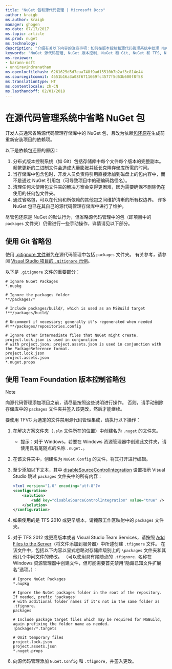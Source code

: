 ```yaml
---
title: "NuGet 包和源代码管理 | Microsoft Docs"
author: kraigb
ms.author: kraigb
manager: ghogen
ms.date: 07/17/2017
ms.topic: article
ms.prod: nuget
ms.technology: 
description: "介绍有关以下内容的注意事项：如何在版本控制和源代码管理系统中处理 NuGet 包，以及如何使用 Git 和 TFVC 省略包。"
keywords: "NuGet 源代码管理, NuGet 版本控制, NuGet 和 Git, NuGet 和 TFS, NuGet 和 TFVC, 省略包, 源代码管理存储库, 版本控制存储库"
ms.reviewer:
- karann-msft
- unniravindranathan
ms.openlocfilehash: 6261625d5d7eaa748f9ad15510b7b2af3c814e44
ms.sourcegitcommit: 4651b16a3a08f6711669fc4577f5d63b600f8f58
ms.translationtype: HT
ms.contentlocale: zh-CN
ms.lasthandoff: 02/01/2018
---
```

# <a name="omitting-nuget-packages-in-source-control-systems"></a>在源代码管理系统中省略 NuGet 包

开发人员通常省略源代码管理存储库中的 NuGet 包，且改为依赖[包还原](../consume-packages/package-restore.md)在生成前重新安装项目的依赖项。

以下是依赖包还原的原因：

1. 分布式版本控制系统（如 Git）包括存储库中每个文件每个版本的完整副本。 频繁更新的二进制文件会造成大量膨胀并延长克隆存储库所需的时间。
1. 当存储库中包含包时，开发人员负责将引用直接添加到磁盘上的包内容中，而不是通过 NuGet 引用包（可导致项目中的硬编码路径名）。
1. 清理任何未使用包文件夹的解决方案会变得更困难，因为需要确保不删除仍在使用的任何包文件夹。
1. 通过省略包，可以在代码和所依赖的其他包之间维护清晰的所有权边界。 许多 NuGet 包已在其自己的源代码管理存储库中进行了维护。

尽管包还原是 NuGet 的默认行为，但省略源代码管理中的包（即项目中的 `packages` 文件夹）仍需进行一些手动操作，详情请见以下部分。

## <a name="omitting-packages-with-git"></a>使用 Git 省略包

使用 [.gitignore 文件](https://git-scm.com/docs/gitignore)避免在源代码管理中包括 `packages` 文件夹。 有关参考，请参阅 [Visual Studio 项目的 `.gitignore` 示例](https://github.com/github/gitignore/blob/master/VisualStudio.gitignore)。

以下是 `.gitignore` 文件的重要部分：

```gitignore
# Ignore NuGet Packages
*.nupkg

# Ignore the packages folder
**/packages/*

# Include packages/build/, which is used as an MSBuild target
!**/packages/build/

# Uncomment if necessary; generally it's regenerated when needed
#!**/packages/repositories.config

# Ignore other intermediate files that NuGet might create. project.lock.json is used in conjunction
# with project.json; project.assets.json is used in conjunction with the PackageReference format.
project.lock.json
project.assets.json
*.nuget.props
```

## <a name="omitting-packages-with-team-foundation-version-control"></a>使用 Team Foundation 版本控制省略包

> [!Note]
> 向源代码管理添加项目之前，请尽量按照这些说明进行操作。 否则，请手动删除存储库中的 `packages` 文件夹并签入该更改，然后才能继续。

要使用 TFVC 为选定的文件禁用源代码管理集成，请执行以下操作：

1. 在解决方案文件夹（`.sln` 文件所在的位置）中创建名为 `.nuget` 的文件夹。
    - 提示：对于 Windows，若要在 Windows 资源管理器中创建此文件夹，请使用具有尾随点的名称 `.nuget.`。

1. 在该文件夹中，创建名为 `NuGet.Config` 的文件，将其打开进行编辑。

1. 至少添加以下文本，其中 [disableSourceControlIntegration](../reference/nuget-config-file.md#solution-section) 设置指示 Visual Studio 跳过 `packages` 文件夹中的所有内容：

   ```xml
   <?xml version="1.0" encoding="utf-8"?>
   <configuration>
       <solution>
           <add key="disableSourceControlIntegration" value="true" />
       </solution>
   </configuration>
   ```

1. 如果使用的是 TFS 2010 或更早版本，请掩蔽工作区映射中的 `packages` 文件夹。

1. 对于 TFS 2012 或更高版本或者 Visual Studio Team Services，请按照 [Add Files to the Server](https://www.visualstudio.com/en-us/docs/tfvc/add-files-server#tfignore)（将文件添加到服务器）中所述创建 `.tfignore` 文件。 在该文件中，包括以下内容以显式忽略对存储库级别上的 `\packages` 文件夹和其他几个中间文件的修改。 （可以使用具有尾随点的 `.tfignore.` 名称在 Windows 资源管理器中创建文件，但可能需要首先禁用“隐藏已知文件扩展名”选项。）：

   ```cli
   # Ignore NuGet Packages
   *.nupkg

   # Ignore the NuGet packages folder in the root of the repository. If needed, prefix 'packages'
   # with additional folder names if it's not in the same folder as .tfignore.   
   packages

   # Include package target files which may be required for MSBuild, again prefixing the folder name as needed.
   !packages/*.targets

   # Omit temporary files
   project.lock.json
   project.assets.json
   *.nuget.props
   ```

1. 向源代码管理添加 `NuGet.Config` 和 `.tfignore`，并签入更改。
